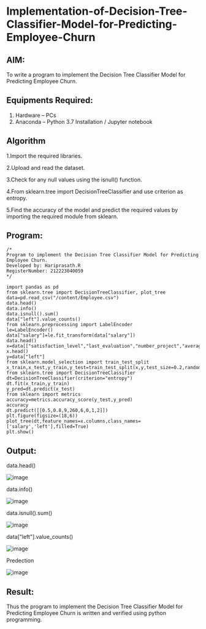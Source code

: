 # Implementation-of-Decision-Tree-Classifier-Model-for-Predicting-Employee-Churn

## AIM:
To write a program to implement the Decision Tree Classifier Model for Predicting Employee Churn.

## Equipments Required:
1. Hardware – PCs
2. Anaconda – Python 3.7 Installation / Jupyter notebook

## Algorithm
1.Import the required libraries.

2.Upload and read the dataset.

3.Check for any null values using the isnull() function.

4.From sklearn.tree import DecisionTreeClassifier and use criterion as entropy.

5.Find the accuracy of the model and predict the required values by importing the required module from sklearn.

## Program:
```
/*
Program to implement the Decision Tree Classifier Model for Predicting Employee Churn.
Developed by: Hariprasath.R
RegisterNumber: 212223040059 
*/
```
```
import pandas as pd
from sklearn.tree import DecisionTreeClassifier, plot_tree
data=pd.read_csv("/content/Employee.csv")
data.head()
data.info()
data.isnull().sum()
data["left"].value_counts()
from sklearn.preprocessing import LabelEncoder
le=LabelEncoder()
data["salary"]=le.fit_transform(data["salary"])
data.head()
x=data[["satisfaction_level","last_evaluation","number_project","average_montly_hours","time_spend_company","Work_accident","promotion_last_5years","salary"]]
x.head()
y=data["left"]
from sklearn.model_selection import train_test_split
x_train,x_test,y_train,y_test=train_test_split(x,y,test_size=0.2,random_state=100)
from sklearn.tree import DecisionTreeClassifier
dt=DecisionTreeClassifier(criterion="entropy")
dt.fit(x_train,y_train)
y_pred=dt.predict(x_test)
from sklearn import metrics
accuracy=metrics.accuracy_score(y_test,y_pred)
accuracy
dt.predict([[0.5,0.8,9,260,6,0,1,2]])
plt.figure(figsize=(18,6))
plot_tree(dt,feature_names=x.columns,class_names=['salary','left'],filled=True)
plt.show()

```

## Output:
data.head()

![image](https://github.com/user-attachments/assets/395ab665-587f-4421-ace6-274aec12a64c)

data.info()

![image](https://github.com/user-attachments/assets/fe9d5d9b-d347-4cd2-81df-cd867c7bb580)

data.isnull().sum()

![image](https://github.com/user-attachments/assets/a871e418-d895-47b9-98ce-223ff56b9fdb)

data["left"].value_counts()

![image](https://github.com/user-attachments/assets/ab7a8f21-304b-44d9-87a8-165ac6af63cc)

Predection

![image](https://github.com/user-attachments/assets/76f1be73-fac9-4e88-8b20-5e522ba9b8c8)





## Result:
Thus the program to implement the  Decision Tree Classifier Model for Predicting Employee Churn is written and verified using python programming.
